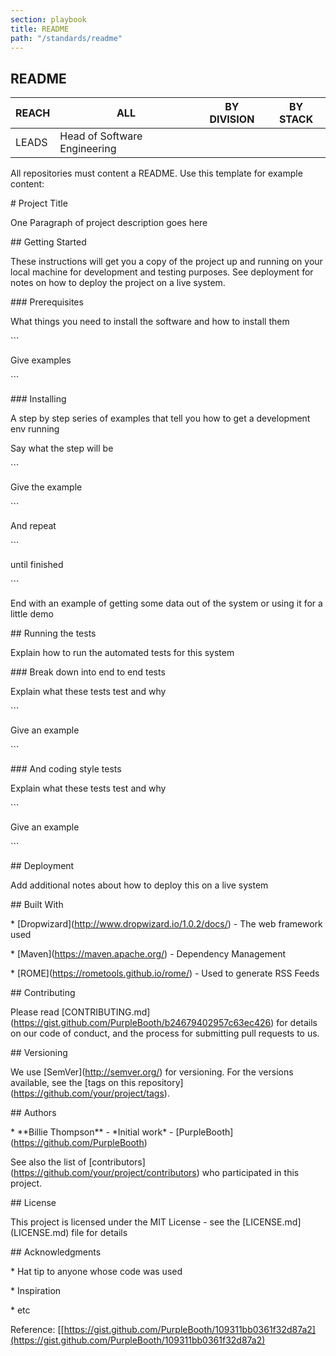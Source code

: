 ```yaml
---
section: playbook
title: README
path: "/standards/readme"
---
```


## README

| REACH | ALL                          | BY DIVISION | BY STACK |
| ----- | ---------------------------- | ----------- | -------- |
| LEADS | Head of Software Engineering |             |          |

All repositories must content a README. Use this template for example
content:

\# Project Title

One Paragraph of project description goes here

\#\# Getting Started

These instructions will get you a copy of the project up and running on
your local machine for development and testing purposes. See deployment
for notes on how to deploy the project on a live system.

\#\#\# Prerequisites

What things you need to install the software and how to install them

\`\`\`

Give examples

\`\`\`

\#\#\# Installing

A step by step series of examples that tell you how to get a development
env running

Say what the step will be

\`\`\`

Give the example

\`\`\`

And repeat

\`\`\`

until finished

\`\`\`

End with an example of getting some data out of the system or using it
for a little demo

\#\# Running the tests

Explain how to run the automated tests for this system

\#\#\# Break down into end to end tests

Explain what these tests test and why

\`\`\`

Give an example

\`\`\`

\#\#\# And coding style tests

Explain what these tests test and why

\`\`\`

Give an example

\`\`\`

\#\# Deployment

Add additional notes about how to deploy this on a live system

\#\# Built With

\* \[Dropwizard\](http://www.dropwizard.io/1.0.2/docs/) - The web
framework used

\* \[Maven\](https://maven.apache.org/) - Dependency Management

\* \[ROME\](https://rometools.github.io/rome/) - Used to generate RSS
Feeds

\#\# Contributing

Please read
\[CONTRIBUTING.md\](https://gist.github.com/PurpleBooth/b24679402957c63ec426)
for details on our code of conduct, and the process for submitting pull
requests to us.

\#\# Versioning

We use \[SemVer\](http://semver.org/) for versioning. For the versions
available, see the \[tags on this
repository\](https://github.com/your/project/tags).

\#\# Authors

\* \*\*Billie Thompson\*\* - \*Initial work\* -
\[PurpleBooth\](https://github.com/PurpleBooth)

See also the list of
\[contributors\](https://github.com/your/project/contributors) who
participated in this project.

\#\# License

This project is licensed under the MIT License - see the
\[LICENSE.md\](LICENSE.md) file for details

\#\# Acknowledgments

\* Hat tip to anyone whose code was used

\* Inspiration

\* etc

Reference:
[[https://gist.github.com/PurpleBooth/109311bb0361f32d87a2](https://gist.github.com/PurpleBooth/109311bb0361f32d87a2)
